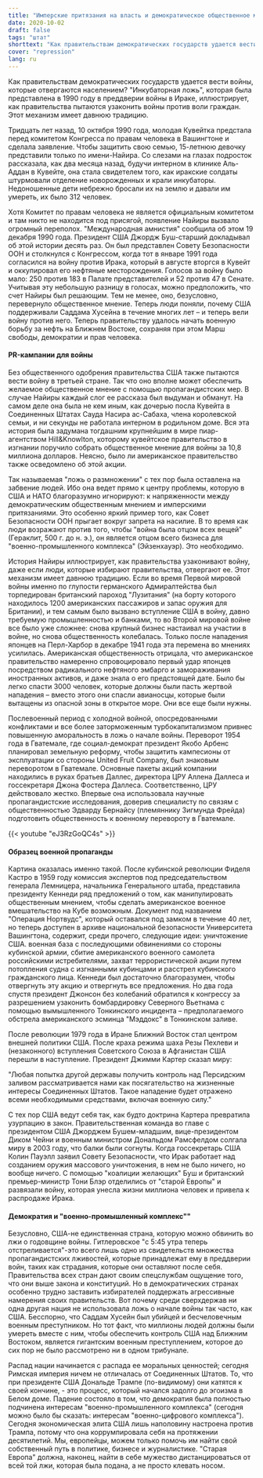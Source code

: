 ```yaml
---
title: "Имперские притязания на власть и демократическое общественное мнение"
date: 2020-10-02
draft: false
tags: "штат"
shorttext: "Как правительствам демократических государств удается вести войны, которые отвергаются населением?"
cover: "repression"
lang: ru
---
```


Как правительствам демократических государств удается вести войны, которые отвергаются населением? "Инкубаторная ложь", которая была представлена в 1990 году в преддверии войны в Ираке, иллюстрирует, как правительства пытаются узаконить войны против воли граждан. Этот механизм имеет давнюю традицию. 

Тридцать лет назад, 10 октября 1990 года, молодая Кувейтка предстала перед комитетом Конгресса по правам человека в Вашингтоне и сделала заявление. Чтобы защитить свою семью, 15-летнюю девочку представили только по имени-Найира. Со слезами на глазах подросток рассказала, как два месяца назад, будучи интерном в клинике Аль-Аддан в Кувейте, она стала свидетелем того, как иракские солдаты штурмовали отделение новорожденных и крали инкубаторы. Недоношенные дети небрежно бросали их на землю и давали им умереть, их было 312 человек.

Хотя Комитет по правам человека не является официальным комитетом и там никто не находится под присягой, появление Найиры вызвало огромный переполох. "Международная амнистия" сообщила об этом 19 декабря 1990 года. Президент США Джордж Буш-старший докладывал об этой истории десять раз. Он был представлен Совету Безопасности ООН и столкнулся с Конгрессом, когда тот в январе 1991 года согласился на войну против Ирака, который в августе вторгся в Кувейт и оккупировал его нефтяные месторождения. Голосов за войну было мало: 250 против 183 в Палате представителей и 52 против 47 в Сенате. Учитывая эту небольшую разницу в голосах, можно предположить, что счет Найиры был решающим. Тем не менее, оно, безусловно, перевернуло общественное мнение. Теперь люди поняли, почему США поддерживали Саддама Хусейна в течение многих лет – и теперь вели войну против него. Теперь правительству удалось начать военную борьбу за нефть на Ближнем Востоке, сохраняя при этом Марш свободы, демократии и прав человека.

#### PR-кампании для войны

Без общественного одобрения правительства США также пытаются вести войну в третьей стране. Так что оно вполне может обеспечить желаемое общественное мнение с помощью пропагандистских мер. В случае Найиры каждый слог ее рассказа был выдуман и обманут. На самом деле она была не кем иным, как дочерью посла Кувейта в Соединенных Штатах Сауда Насира ас-Сабаха, члена королевской семьи, и ни секунды не работала интерном в родильном доме. Вся эта история была задумана тогдашним крупнейшим в мире пиар-агентством Hill&Knowlton, которому кувейтское правительство в изгнании поручило собрать общественное мнение для войны за 10,8 миллиона долларов. Неясно, было ли американское правительство также осведомлено об этой акции.

Так называемая "ложь о размножении" с тех пор была оставлена на забвение людей. Ибо она ведет прямо к центру проблемы, которую в США и НАТО благоразумно игнорируют: к напряженности между демократическим общественным мнением и имперскими притязаниями. Это особенно яркий пример того, как Совет Безопасности ООН прыгает вокруг запрета на насилие. В то время как люди возражают против того, чтобы "война была отцом всех вещей" (Гераклит, 500 г. до н. э.), он является отцом всего бизнеса для "военно-промышленного комплекса" (Эйзенхауэр). Это необходимо.

История Найиры иллюстрирует, как правительства узаконивают войну, даже если люди, которые избирают правительства, отвергают ее. Этот механизм имеет давнюю традицию. Если во время Первой мировой войны именно по глупости германского Адмиралтейства был торпедирован британский пароход "Лузитания" (на борту которого находилось 1200 американских пассажиров и запас оружия для Британии), и тем самым было вызвано вступление США в войну, давно требуемую промышленностью и банками, то во Второй мировой войне все было уже сложнее: снова крупный бизнес настаивал на участии в войне, но снова общественность колебалась. Только после нападения японцев на Перл-Харбор в декабре 1941 года эта перемена во мнениях усилилась. Американская общественность отрицала, что американское правительство намеренно спровоцировало первый удар японцев посредством радикального нефтяного эмбарго и замораживания иностранных активов, и даже знала о его предстоящей дате. Было бы легко спасти 3000 человек, которые должны были пасть жертвой нападения – вместо этого они спасли авианосцы, которые были вытащены из опасной зоны в открытое море. Они все еще были нужны.

Послевоенный период с холодной войной, опосредованными конфликтами и все более заторможенным турбокапитализмом привнес повышенную аморальность в ложь о начале войны. Переворот 1954 года в Гватемале, где социал-демократ президент Якобо Арбенс планировал земельную реформу, чтобы защитить кампесионы от эксплуатации со стороны United Fruit Company, был знаковым переворотом в Гватемале. Основные пакеты акций компании находились в руках братьев Даллес, директора ЦРУ Аллена Даллеса и госсекретаря Джона Фостера Даллеса. Соответственно, ЦРУ действовало жестко. Впервые она использовала научные пропагандистские исследования, доверив специалисту по связям с общественностью Эдварду Бернайсу (племяннику Зигмунда Фрейда) подготовить общественность к военному перевороту в Гватемале.

{{< youtube "eJ3RzGoQC4s" >}}

#### Образец военной пропаганды

Картина оказалась именно такой. После кубинской революции Фиделя Кастро в 1959 году комиссия экспертов под председательством генерала Лемницера, начальника Генерального штаба, представила президенту Кеннеди ряд предложений о том, как манипулировать общественным мнением, чтобы сделать американское военное вмешательство на Кубе возможным. Документ под названием "Операция Нортвудс", который оставался под замком в течение 40 лет, но теперь доступен в архиве национальной безопасности Университета Вашингтона, содержит, среди прочего, следующие идеи: уничтожение США. военная база с последующими обвинениями со стороны кубинской армии, сбитие американского военного самолета российскими истребителями, захват террористической акции путем потопления судна с изгнанными кубинцами и расстрел кубинского гражданского лица. Кеннеди был достаточно благоразумен, чтобы отвергнуть эту акцию и отвергнуть все предложения. Но два года спустя президент Джонсон без колебаний обратился к конгрессу за разрешением узаконить бомбардировку Северного Вьетнама с помощью вымышленного Тонкинского инцидента – предполагаемого обстрела американского эсминца "Мэддокс" в Тонкинском заливе.

После революции 1979 года в Иране Ближний Восток стал центром внешней политики США. После краха режима шаха Резы Пехлеви и (незаконного) вступления Советского Союза в Афганистан США перешли в наступление. Президент Джимми Картер сказал миру:

"Любая попытка другой державы получить контроль над Персидским заливом рассматривается нами как посягательство на жизненные интересы Соединенных Штатов. Такое нападение будет отражено всеми необходимыми средствами, включая военную силу."

С тех пор США ведут себя так, как будто доктрина Картера превратила узурпацию в закон. Правительственная команда во главе с президентом США Джорджем Бушем-младшим, вице-президентом Диком Чейни и военным министром Дональдом Рамсфелдом солгала миру в 2003 году, что балки были согнуты. Когда госсекретарь США Колин Пауэлл заявил Совету Безопасности, что Ирак работает над созданием оружия массового уничтожения, в нем не было ничего, но вообще ничего. С помощью "коалиции желающих" Буш и британский премьер-министр Тони Блэр отделились от "старой Европы" и развязали войну, которая унесла жизни миллиона человек и привела к распродаже Ирака.

#### Демократия и "военно-промышленный комплекс""

Безусловно, США-не единственная страна, которую можно обвинить во лжи о годовщине войны. Гитлеровское "с 5:45 утра теперь отстреливается"-это всего лишь одно из свидетельств множества пропагандистских лживостей, которые принадлежат ему в преддверии войн, таких как страдания, которые они оставляют после себя. Правительства всех стран дают своим спецслужбам ощущение того, что они выше закона и конституций. Но в демократических странах особенно трудно заставить избирателей поддержать агрессивные намерения своих правительств. Вот почему среди сверхдержав ни одна другая нация не использовала ложь о начале войны так часто, как США. Бесспорно, что Саддам Хусейн был убийцей и бесчеловечным военным преступником. Но тот факт, что миллионы людей должны были умереть вместе с ним, чтобы обеспечить контроль США над Ближним Востоком, является гигантским военным преступлением, которое до сих пор не было рассмотрено ни в одном трибунале.

Распад нации начинается с распада ее моральных ценностей; сегодня Римская империя ничем не отличалась от Соединенных Штатов. То, что при президенте США Дональде Трампе (по-видимому) они катятся к своей кончине, - это процесс, который начался задолго до эгоизма в Белом доме. Падение состояло в том, что демократия была полностью подчинена интересам "военно-промышленного комплекса" (сегодня можно было бы сказать: интересам "военно-цифрового комплекса"). Сегодня экономическая элита США лишь наполовину настроена против Трампа, потому что она коррумпировала себя на протяжении десятилетий. Мы, европейцы, можем только помочь им найти свой собственный путь в политике, бизнесе и журналистике. "Старая Европа" должна, наконец, найти в себе мужество дистанцироваться от всей той лжи, которая была подана, а не просто клевать носом.
